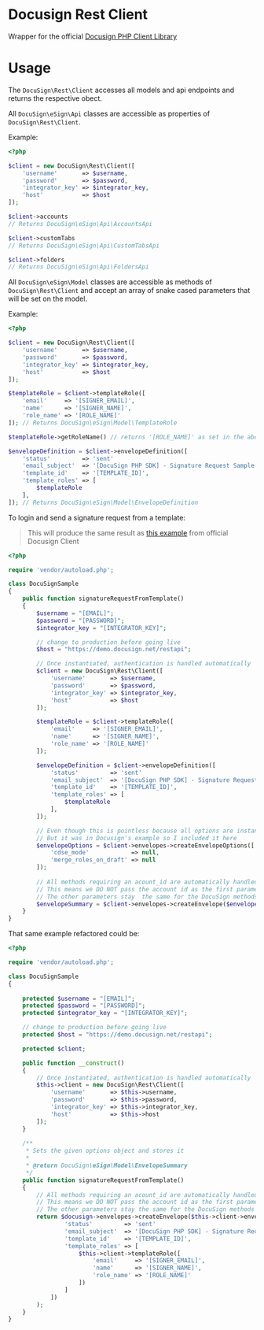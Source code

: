 # Docusign Rest Client
Wrapper for the official [Docusign PHP Client Library](https://github.com/docusign/docusign-php-client)


# Usage

The `DocuSign\Rest\Client` accesses all models and api endpoints and returns the respective obect.

All `DocuSign\eSign\Api` classes are accessible as properties of `DocuSign\Rest\Client`.

Example:
```php
<?php

$client = new DocuSign\Rest\Client([
	'username'       => $username,
	'password'       => $password,
	'integrator_key' => $integrator_key,
	'host'           => $host
]);

$client->accounts
// Returns DocuSign\eSign\Api\AccountsApi

$client->customTabs
// Returns DocuSign\eSign\Api\CustomTabsApi

$client->folders
// Returns DocuSign\eSign\Api\FoldersApi

```

All `DocuSign\eSign\Model` classes are accessible as methods of `DocuSign\Rest\Client` and accept an array of snake cased parameters that will be set on the model.

Example:
```php
<?php

$client = new DocuSign\Rest\Client([
	'username'       => $username,
	'password'       => $password,
	'integrator_key' => $integrator_key,
	'host'           => $host
]);

$templateRole = $client->templateRole([
	'email' 	=> '[SIGNER_EMAIL]',
	'name'  	=> '[SIGNER_NAME]',
	'role_name' => '[ROLE_NAME]'
]); // Returns DocuSign\eSign\Model\TemplateRole

$templateRole->getRoleName() // returns '[ROLE_NAME]' as set in the above method.

$envelopeDefinition = $client->envelopeDefinition([
	'status'         => 'sent'
	'email_subject'  => '[DocuSign PHP SDK] - Signature Request Sample',
	'template_id'    => '[TEMPLATE_ID]',
	'template_roles' => [
		$templateRole
	],
]); // Returns DocuSign\eSign\Model\EnvelopeDefinition

```

To login and send a signature request from a template:

> This will produce the same result as [this example](https://github.com/Tucker-Eric/docusign-rest-client/blob/master/docusign-template-example.md) from official Docusign Client

```php
<?php

require 'vendor/autoload.php';

class DocuSignSample
{
	public function signatureRequestFromTemplate()
	{
		$username = "[EMAIL]";
        $password = "[PASSWORD]";
        $integrator_key = "[INTEGRATOR_KEY]";

		// change to production before going live
        $host = "https://demo.docusign.net/restapi";

		// Once instantiated, authentication is handled automatically
        $client = new DocuSign\Rest\Client([
			'username'       => $username,
			'password'       => $password,
			'integrator_key' => $integrator_key,
			'host'           => $host
        ]);

    	$templateRole = $client->templateRole([
			'email' 	=> '[SIGNER_EMAIL]',
			'name'  	=> '[SIGNER_NAME]',
			'role_name' => '[ROLE_NAME]'
    	]);

    	$envelopeDefinition = $client->envelopeDefinition([
    		'status'         => 'sent'
    		'email_subject'  => '[DocuSign PHP SDK] - Signature Request Sample',
    		'template_id'    => '[TEMPLATE_ID]',
    		'template_roles' => [
    			$templateRole
    		],
    	]);

		// Even though this is pointless because all options are instantiated as null
		// But it was in Docusign's example so I included it here
    	$envelopeOptions = $client->envelopes->createEnvelopeOptions([
			'cdse_mode'            => null,
			'merge_roles_on_draft' => null
    	]);
		
		// All methods requiring an acount_id are automatically handled by the client
		// This means we DO NOT pass the account id as the first parameter.
		// The other parameters stay  the same for the DocuSign methods
    	$envelopeSummary = $client->envelopes->createEnvelope($envelopeDefinition, $envelopeOptions);
	}
}
```

That same example refactored could be:

```php
<?php

require 'vendor/autoload.php';

class DocuSignSample
{
	
	protected $username = "[EMAIL]";
    protected $password = "[PASSWORD]";
    protected $integrator_key = "[INTEGRATOR_KEY]";

	// change to production before going live
    protected $host = "https://demo.docusign.net/restapi";

	protected $client;

	public function __construct()
	{
		// Once instantiated, authentication is handled automatically
        $this->client = new DocuSign\Rest\Client([
			'username'       => $this->username,
			'password'       => $this->password,
			'integrator_key' => $this->integrator_key,
			'host'           => $this->host
        ]);
	}
	
	/**
     * Sets the given options object and stores it
     *
     * @return DocuSign\eSign\Model\EnvelopeSummary
     */
	public function signatureRequestFromTemplate()
	{
		// All methods requiring an acount_id are automatically handled by the client
		// This means we DO NOT pass the account id as the first parameter.
		// The other parameters stay the same for the DocuSign methods
    	return $docusign->envelopes->createEnvelope($this->client->envelopeDefinition([
	    		'status'         => 'sent'
	    		'email_subject'  => '[DocuSign PHP SDK] - Signature Request Sample',
	    		'template_id'    => '[TEMPLATE_ID]',
	    		'template_roles' => [
	    			$this->client->templateRole([
						'email' 	=> '[SIGNER_EMAIL]',
						'name'  	=> '[SIGNER_NAME]',
						'role_name' => '[ROLE_NAME]'
			    	])
	    		]
	    	])
    	);
	}
}
```